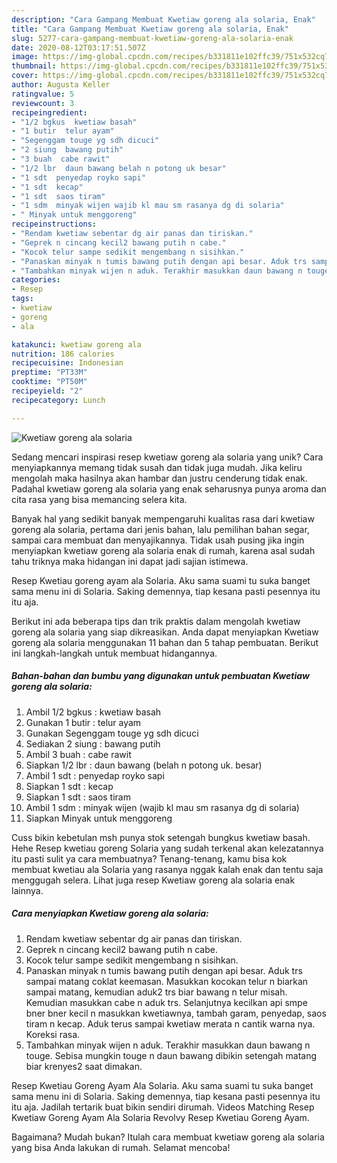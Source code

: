 ```yaml
---
description: "Cara Gampang Membuat Kwetiaw goreng ala solaria, Enak"
title: "Cara Gampang Membuat Kwetiaw goreng ala solaria, Enak"
slug: 5277-cara-gampang-membuat-kwetiaw-goreng-ala-solaria-enak
date: 2020-08-12T03:17:51.507Z
image: https://img-global.cpcdn.com/recipes/b331811e102ffc39/751x532cq70/kwetiaw-goreng-ala-solaria-foto-resep-utama.jpg
thumbnail: https://img-global.cpcdn.com/recipes/b331811e102ffc39/751x532cq70/kwetiaw-goreng-ala-solaria-foto-resep-utama.jpg
cover: https://img-global.cpcdn.com/recipes/b331811e102ffc39/751x532cq70/kwetiaw-goreng-ala-solaria-foto-resep-utama.jpg
author: Augusta Keller
ratingvalue: 5
reviewcount: 3
recipeingredient:
- "1/2 bgkus  kwetiaw basah"
- "1 butir  telur ayam"
- "Segenggam touge yg sdh dicuci"
- "2 siung  bawang putih"
- "3 buah  cabe rawit"
- "1/2 lbr  daun bawang belah n potong uk besar"
- "1 sdt  penyedap royko sapi"
- "1 sdt  kecap"
- "1 sdt  saos tiram"
- "1 sdm  minyak wijen wajib kl mau sm rasanya dg di solaria"
- " Minyak untuk menggoreng"
recipeinstructions:
- "Rendam kwetiaw sebentar dg air panas dan tiriskan."
- "Geprek n cincang kecil2 bawang putih n cabe."
- "Kocok telur sampe sedikit mengembang n sisihkan."
- "Panaskan minyak n tumis bawang putih dengan api besar. Aduk trs sampai matang coklat keemasan. Masukkan kocokan telur n biarkan sampai matang, kemudian aduk2 trs biar bawang n telur misah. Kemudian masukkan cabe n aduk trs. Selanjutnya kecilkan api smpe bner bner kecil n masukkan kwetiawnya, tambah garam, penyedap, saos tiram n kecap. Aduk terus sampai kwetiaw merata n cantik warna nya. Koreksi rasa."
- "Tambahkan minyak wijen n aduk. Terakhir masukkan daun bawang n touge. Sebisa mungkin touge n daun bawang dibikin setengah matang biar krenyes2 saat dimakan."
categories:
- Resep
tags:
- kwetiaw
- goreng
- ala

katakunci: kwetiaw goreng ala 
nutrition: 186 calories
recipecuisine: Indonesian
preptime: "PT33M"
cooktime: "PT50M"
recipeyield: "2"
recipecategory: Lunch

---
```



![Kwetiaw goreng ala solaria](https://img-global.cpcdn.com/recipes/b331811e102ffc39/751x532cq70/kwetiaw-goreng-ala-solaria-foto-resep-utama.jpg)

Sedang mencari inspirasi resep kwetiaw goreng ala solaria yang unik? Cara menyiapkannya memang tidak susah dan tidak juga mudah. Jika keliru mengolah maka hasilnya akan hambar dan justru cenderung tidak enak. Padahal kwetiaw goreng ala solaria yang enak seharusnya punya aroma dan cita rasa yang bisa memancing selera kita.

Banyak hal yang sedikit banyak mempengaruhi kualitas rasa dari kwetiaw goreng ala solaria, pertama dari jenis bahan, lalu pemilihan bahan segar, sampai cara membuat dan menyajikannya. Tidak usah pusing jika ingin menyiapkan kwetiaw goreng ala solaria enak di rumah, karena asal sudah tahu triknya maka hidangan ini dapat jadi sajian istimewa.

Resep Kwetiau goreng ayam ala Solaria. Aku sama suami tu suka banget sama menu ini di Solaria. Saking demennya, tiap kesana pasti pesennya itu itu aja.


Berikut ini ada beberapa tips dan trik praktis dalam mengolah kwetiaw goreng ala solaria yang siap dikreasikan. Anda dapat menyiapkan Kwetiaw goreng ala solaria menggunakan 11 bahan dan 5 tahap pembuatan. Berikut ini langkah-langkah untuk membuat hidangannya.

<!--inarticleads1-->

##### Bahan-bahan dan bumbu yang digunakan untuk pembuatan Kwetiaw goreng ala solaria:

1. Ambil 1/2 bgkus : kwetiaw basah
1. Gunakan 1 butir : telur ayam
1. Gunakan Segenggam touge yg sdh dicuci
1. Sediakan 2 siung : bawang putih
1. Ambil 3 buah : cabe rawit
1. Siapkan 1/2 lbr : daun bawang (belah n potong uk. besar)
1. Ambil 1 sdt : penyedap royko sapi
1. Siapkan 1 sdt : kecap
1. Siapkan 1 sdt : saos tiram
1. Ambil 1 sdm : minyak wijen (wajib kl mau sm rasanya dg di solaria)
1. Siapkan  Minyak untuk menggoreng


Cuss bikin kebetulan msh punya stok setengah bungkus kwetiaw basah. Hehe Resep kwetiau goreng Solaria yang sudah terkenal akan kelezatannya itu pasti sulit ya cara membuatnya? Tenang-tenang, kamu bisa kok membuat kwetiau ala Solaria yang rasanya nggak kalah enak dan tentu saja menggugah selera. Lihat juga resep Kwetiaw goreng ala solaria enak lainnya. 

<!--inarticleads2-->

##### Cara menyiapkan Kwetiaw goreng ala solaria:

1. Rendam kwetiaw sebentar dg air panas dan tiriskan.
1. Geprek n cincang kecil2 bawang putih n cabe.
1. Kocok telur sampe sedikit mengembang n sisihkan.
1. Panaskan minyak n tumis bawang putih dengan api besar. Aduk trs sampai matang coklat keemasan. Masukkan kocokan telur n biarkan sampai matang, kemudian aduk2 trs biar bawang n telur misah. Kemudian masukkan cabe n aduk trs. Selanjutnya kecilkan api smpe bner bner kecil n masukkan kwetiawnya, tambah garam, penyedap, saos tiram n kecap. Aduk terus sampai kwetiaw merata n cantik warna nya. Koreksi rasa.
1. Tambahkan minyak wijen n aduk. Terakhir masukkan daun bawang n touge. Sebisa mungkin touge n daun bawang dibikin setengah matang biar krenyes2 saat dimakan.


Resep Kwetiau Goreng Ayam Ala Solaria. Aku sama suami tu suka banget sama menu ini di Solaria. Saking demennya, tiap kesana pasti pesennya itu itu aja. Jadilah tertarik buat bikin sendiri dirumah. Videos Matching Resep Kwetiaw Goreng Ayam Ala Solaria Revolvy Resep Kwetiau Goreng Ayam. 

Bagaimana? Mudah bukan? Itulah cara membuat kwetiaw goreng ala solaria yang bisa Anda lakukan di rumah. Selamat mencoba!
